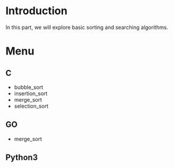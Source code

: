 # Introduction

In this part, we will explore basic sorting and searching algorithms.

# Menu

## C
- bubble_sort
- insertion_sort
- merge_sort
- selection_sort

## GO
- merge_sort

## Python3


